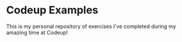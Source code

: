 # Codeup Examples

 This is my personal repository of exercises I've completed during my amazing time at Codeup!